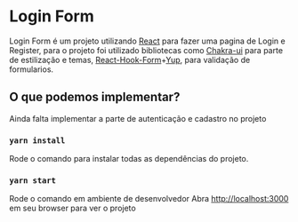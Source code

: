 # Login Form

Login Form é um projeto utilizando [React](https://github.com/facebook/create-react-app) para fazer uma pagina de Login e Register, para o projeto foi utilizado bibliotecas como
[Chakra-ui](https://github.com/chakra-ui/chakra-ui) para parte de estilização e temas, [React-Hook-Form](https://github.com/react-hook-form/react-hook-form)+[Yup](https://github.com/jquense/yup), para validação de formularios.

## O que podemos implementar?

Ainda falta implementar a parte de autenticação e cadastro no projeto

### `yarn install`

Rode o comando para instalar todas as dependências do projeto. 

### `yarn start`

Rode o comando em ambiente de desenvolvedor
Abra [http://localhost:3000](http://localhost:3000) em seu browser para ver o projeto
